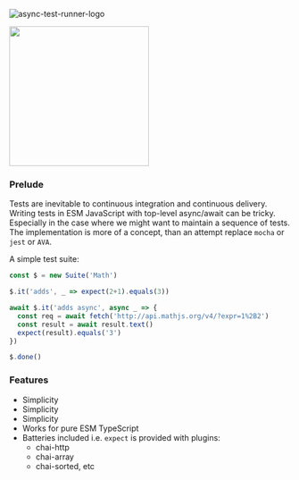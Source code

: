 ![async-test-runner-logo](https://user-images.githubusercontent.com/90899789/180598242-cea80c52-ccce-4135-9d32-fd4518f88b4d.png)

<img height=250 width=auto src="https://user-images.githubusercontent.com/90899789/180600941-107a6877-f443-498d-8e64-d5dc6b9aa82d.png">
<!--img src="https://img.shields.io/tokei/lines/github.com/muhammad-bin-zafar/async-test-runner?style=for-the-badge"-->


### Prelude
Tests are inevitable to continuous integration and continuous delivery. Writing tests in ESM JavaScript with top-level async/await can be tricky. Especially in the case where we might want to maintain a sequence of tests. The implementation is more of a concept, than an attempt replace `mocha` or `jest` or `AVA`.

A simple test suite:
```ts
const $ = new Suite('Math')

$.it('adds', _ => expect(2+1).equals(3))

await $.it('adds async', async _ => {
  const req = await fetch('http://api.mathjs.org/v4/?expr=1%2B2')
  const result = await result.text()
  expect(result).equals('3')
})

$.done()
```

### Features
- Simplicity
- Simplicity
- Simplicity
- Works for pure ESM TypeScript
- Batteries included i.e. `expect` is provided with plugins:
  - chai-http
  - chai-array
  - chai-sorted, etc

